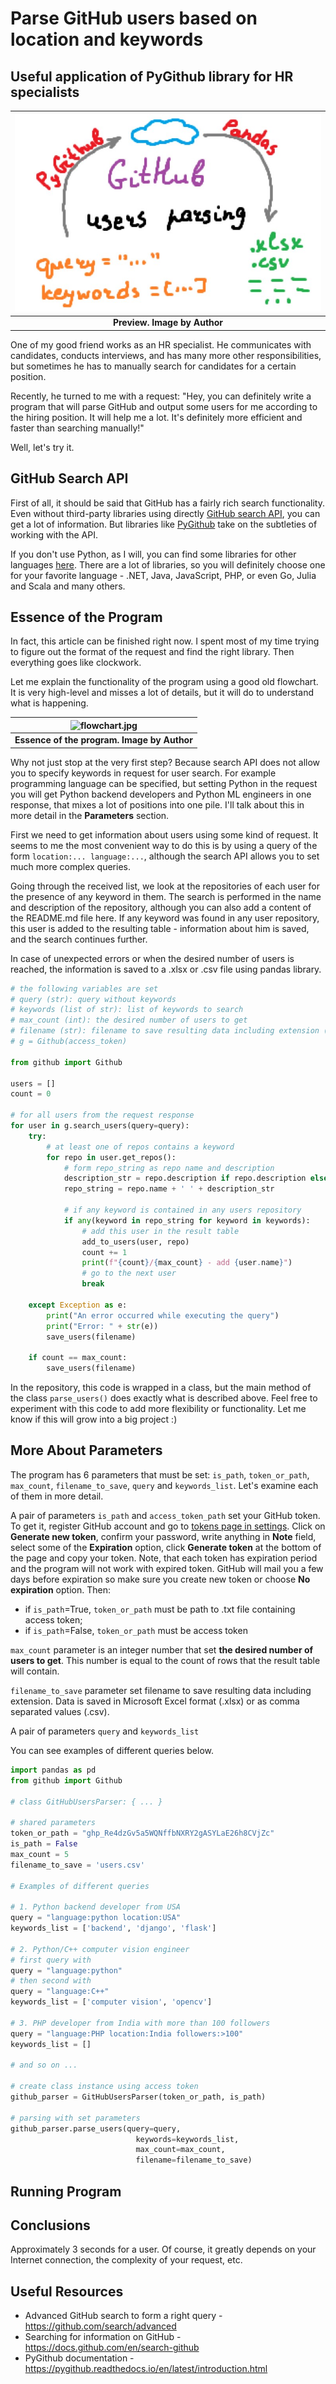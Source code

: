 # Parse GitHub users based on location and keywords
## Useful application of PyGithub library for HR specialists

| ![preview.jpg](./img/preview.jpg) |
|:--:|
| <b>Preview. Image by Author</b>|

One of my good friend works as an HR specialist. He communicates with candidates, conducts interviews, and has many more other responsibilities, but sometimes he has to manually search for candidates for a certain position.

Recently, he turned to me with a request: "Hey, you can definitely write a program that will parse GitHub and output some users for me according to the hiring position. It will help me a lot. It's definitely more efficient and faster than searching manually!"

Well, let's try it.

## GitHub Search API

First of all, it should be said that GitHub has a fairly rich search functionality. Even without third-party libraries using directly [GitHub search API](https://docs.github.com/en/rest/reference/search), you can get a lot of information. But libraries like [PyGithub](https://pygithub.readthedocs.io/en/latest/introduction.html) take on the subtleties of working with the API. 

If you don't use Python, as I will, you can find some libraries for other languages [here](https://docs.github.com/en/rest/overview/libraries). There are a lot of libraries, so you will definitely choose one for your favorite language - .NET, Java, JavaScript, PHP, or even Go, Julia and Scala and many others.

## Essence of the Program

In fact, this article can be finished right now. I spent most of my time trying to figure out the format of the request and find the right library. Then everything goes like clockwork.

Let me explain the functionality of the program using a good old flowchart. It is very high-level and misses a lot of details, but it will do to understand what is happening.

| ![flowchart.jpg](./img/flowchart.jpg) |
|:--:|
| <b>Essence of the program. Image by Author</b>|

Why not just stop at the very first step? Because search API does not allow you to specify keywords in request for user search. For example programming language can be specified, but setting Python in the request you will get Python backend developers and Python ML engineers in one response, that mixes a lot of positions into one pile. I'll talk about this in more detail in the **Parameters** section.

First we need to get information about users using some kind of request. It seems to me the most convenient way to do this is by using a query of the form `location:... language:...`, although the search API allows you to set much more complex queries.

Going through the received list, we look at the repositories of each user for the presence of any keyword in them. The search is performed in the name and description of the repository, although you can also add a content of the README.md file here. If any keyword was found in any user repository, this user is added to the resulting table - information about him is saved, and the search continues further.

In case of unexpected errors or when the desired number of users is reached, the information is saved to a .xlsx or .csv file using pandas library.

```python
# the following variables are set
# query (str): query without keywords
# keywords (list of str): list of keywords to search
# max_count (int): the desired number of users to get
# filename (str): filename to save resulting data including extension (.xlsx or .csv)
# g = Github(access_token)

from github import Github

users = []
count = 0

# for all users from the request response
for user in g.search_users(query=query):
    try:
        # at least one of repos contains a keyword
        for repo in user.get_repos():
            # form repo_string as repo name and description
            description_str = repo.description if repo.description else ''
            repo_string = repo.name + ' ' + description_str

            # if any keyword is contained in any users repository
            if any(keyword in repo_string for keyword in keywords):
                # add this user in the result table
                add_to_users(user, repo)
                count += 1
                print(f"{count}/{max_count} - add {user.name}")
                # go to the next user
                break

    except Exception as e:
        print("An error occurred while executing the query")
        print("Error: " + str(e))
        save_users(filename)

    if count == max_count:
        save_users(filename)
```

In the repository, this code is wrapped in a class, but the main method of the class `parse_users()` does exactly what is described above. Feel free to experiment with this code to add more flexibility or functionality. Let me know if this will grow into a big project :)

## More About Parameters

The program has 6 parameters that must be set: `is_path`, `token_or_path`, `max_count`, `filename_to_save`, `query` and `keywords_list`. Let's examine each of them in more detail.

A pair of parameters `is_path` and `access_token_path` set your GitHub token. To get it, register GitHub account and go to [tokens page in settings](https://github.com/settings/tokens). Click on **Generate new token**, confirm your password, write anything in **Note** field, select some of the **Expiration** option, click **Generate token** at the bottom of the page and copy your token. Note, that each token has expiration period and the program will not work with expired token. GitHub will mail you a few days before expiration so make sure you create new token or choose **No expiration** option. Then:
- if `is_path`=True, `token_or_path` must be path to .txt file containing access token;
- if `is_path`=False, `token_or_path` must be access token

`max_count` parameter is an integer number that set **the desired number of users to get**. This number is equal to the count of rows that the result table will contain.

`filename_to_save` parameter set filename to save resulting data including extension. Data is saved in Microsoft Excel format (.xlsx) or as comma separated values (.csv).

A pair of parameters `query` and `keywords_list`

You can see examples of different queries below.

```python
import pandas as pd
from github import Github

# class GitHubUsersParser: { ... }

# shared parameters
token_or_path = "ghp_Re4dzGv5a5WQNffbNXRY2gASYLaE26h8CVjZc"
is_path = False
max_count = 5
filename_to_save = 'users.csv'

# Examples of different queries

# 1. Python backend developer from USA
query = "language:python location:USA"
keywords_list = ['backend', 'django', 'flask']

# 2. Python/C++ computer vision engineer
# first query with
query = "language:python"
# then second with
query = "language:C++"
keywords_list = ['computer vision', 'opencv']

# 3. PHP developer from India with more than 100 followers
query = "language:PHP location:India followers:>100"
keywords_list = []

# and so on ... 

# create class instance using access token
github_parser = GitHubUsersParser(token_or_path, is_path)

# parsing with set parameters
github_parser.parse_users(query=query,
                            keywords=keywords_list,
                            max_count=max_count,
                            filename=filename_to_save)
```

## Running Program



## Conclusions

Approximately 3 seconds for a user. Of course, it greatly depends on your Internet connection, the complexity of your request, etc.

## Useful Resources

- Advanced GitHub search to form a right query - https://github.com/search/advanced
- Searching for information on GitHub - https://docs.github.com/en/search-github
- PyGithub documentation - https://pygithub.readthedocs.io/en/latest/introduction.html
